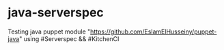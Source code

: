 # java-serverspec
Testing java puppet module "https://github.com/EslamElHusseiny/puppet-java" using  #Serverspec &amp;&amp; #KitchenCI
